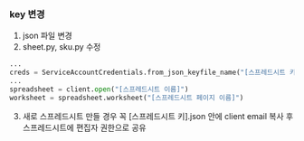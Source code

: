 ### key 변경

1. json 파일 변경
2. sheet.py, sku.py 수정

```python
...
creds = ServiceAccountCredentials.from_json_keyfile_name("[스프레드시트 키].json", scope)
...
spreadsheet = client.open("[스프레드시트 이름]")
worksheet = spreadsheet.worksheet("[스프레드시트 페이지 이름]")
```

3. 새로 스프레드시트 만들 경우 꼭 [스프레드시트 키].json 안에 client email 복사 후 스프레드시트에 편집자 권한으로 공유
